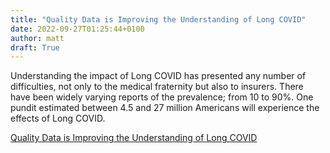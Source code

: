 ```yaml
---
title: "Quality Data is Improving the Understanding of Long COVID"
date: 2022-09-27T01:25:44+0100
author: matt
draft: True
---
```

Understanding the impact of Long COVID has presented any number of difficulties, not only to the medical fraternity but also to insurers. There have been widely varying reports of the prevalence; from 10 to 90%. One pundit estimated between 4.5 and 27 million Americans will experience the effects of Long COVID.
 

[ Quality Data is Improving the Understanding of Long COVID ]( https://www.genre.com/knowledge/blog/2022/september/quality-data-is-improving-the-understanding-of-long-covid-en )
